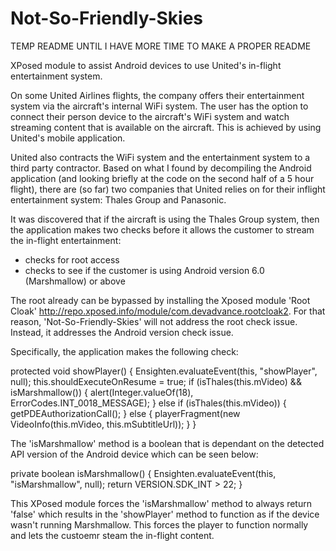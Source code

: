 # Not-So-Friendly-Skies

TEMP README UNTIL I HAVE MORE TIME TO MAKE A PROPER README

XPosed module to assist Android devices to use United's in-flight entertainment system.

On some United Airlines flights, the company offers their entertainment system via the aircraft's internal WiFi system. The user has the option to connect their person device to the aircraft's WiFi system and watch streaming content that is available on the aircraft. This is achieved by using United's mobile application.

United also contracts the WiFi system and the entertainment system to a third party contractor. Based on what I found by decompiling the Android application (and looking briefly at the code on the second half of a 5 hour flight), there are (so far) two companies that United relies on for their inflight entertainment system: Thales Group and Panasonic.

It was discovered that if the aircraft is using the Thales Group system, then the application makes two checks before it allows the customer to stream the in-flight entertainment:

* checks for root access
* checks to see if the customer is using Android version 6.0 (Marshmallow) or above

The root already can be bypassed by installing the Xposed module 'Root Cloak' http://repo.xposed.info/module/com.devadvance.rootcloak2. For that reason, 'Not-So-Friendly-Skies' will not address the root check issue. Instead, it addresses the Android version check issue.

Specifically, the application makes the following check:

protected void showPlayer() {
        Ensighten.evaluateEvent(this, "showPlayer", null);
        this.shouldExecuteOnResume = true;
        if (isThales(this.mVideo) && isMarshmallow()) {
            alert(Integer.valueOf(18), ErrorCodes.INT_0018_MESSAGE);
        } else if (isThales(this.mVideo)) {
            getPDEAuthorizationCall();
        } else {
            playerFragment(new VideoInfo(this.mVideo, this.mSubtitleUrl));
        }
    }
    
The 'isMarshmallow' method is a boolean that is dependant on the detected API version of the Android device which can be seen below:

private boolean isMarshmallow() {
        Ensighten.evaluateEvent(this, "isMarshmallow", null);
        return VERSION.SDK_INT > 22;
    }
    
This XPosed module forces the 'isMarshmallow' method to always return 'false' which results in the 'showPlayer' method to function as if the device wasn't running Marshmallow. This forces the player to function normally and lets the custoemr steam the in-flight content.
